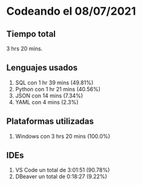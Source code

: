 # Codeando el 08/07/2021

## Tiempo total
3 hrs 20 mins.

## Lenguajes usados
1. SQL con 1 hr 39 mins (49.81%)
1. Python con 1 hr 21 mins (40.56%)
1. JSON con 14 mins (7.34%)
1. YAML con 4 mins (2.3%)

## Plataformas utilizadas
1. Windows con 3 hrs 20 mins (100.0%)

## IDEs
1. VS Code un total de 3:01:51 (90.78%)
1. DBeaver un total de 0:18:27 (9.22%)
